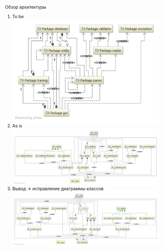 Обзор архитектуры
1. To be 
![](https://github.com/Anastasiyabordak/Loci/blob/master/doc/component.jpeg)
2. As is
![](https://github.com/Anastasiyabordak/Loci/blob/master/doc/bclass.jpeg)
3. Вывод -> исправление диаграммы классов 
![](https://github.com/Anastasiyabordak/Loci/blob/master/doc/aclass.jpeg)

